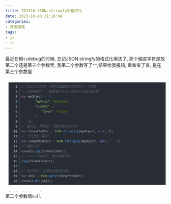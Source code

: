 ```yaml
---
title: 202310-JSON.stringfy的格式化
date: 2023-10-10 21:18:04
categories:
- 开发随笔
tags: 
- js
- ts
---
```


最近在用`ts`debug的时候, 忘记JSON.stringfy的格式化用法了, 那个缩进字符是放第二个还是第三个参数里, 我第二个参数写了`""`,结果给我报错, 重新查了查, 是在第三个参数里

![pic](./202310-JSON-stringfy的格式化/001.png)
第二个参数填`null`